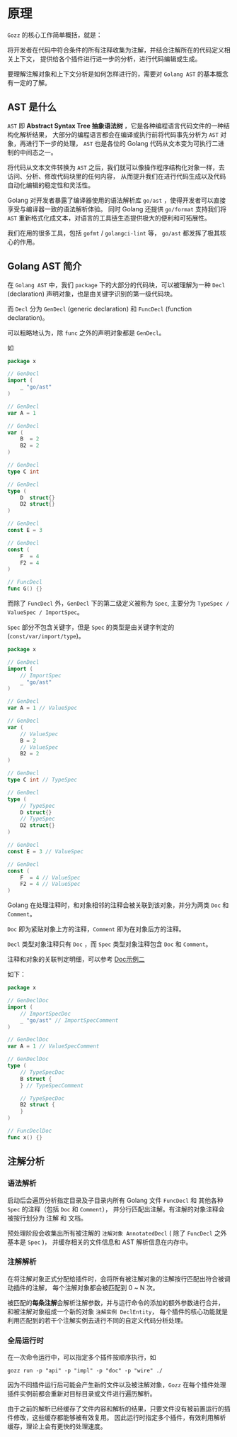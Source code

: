 # 原理

`Gozz` 的核心工作简单概括，就是：

将开发者在代码中符合条件的所有注释收集为注解，并结合注解所在的代码定义相关上下文，
提供给各个插件进行进一步的分析，进行代码编辑或生成。

要理解注解对象和上下文分析是如何怎样进行的，需要对 `Golang AST` 的基本概念有一定的了解。

## AST 是什么

`AST` 即 **Abstract Syntax Tree 抽象语法树** ，它是各种编程语言代码文件的一种结构化解析结果，
大部分的编程语言都会在编译或执行前将代码事先分析为 `AST` 对象，再进行下一步的处理，
`AST` 也是各位的 Golang 代码从文本变为可执行二进制的中间态之一。

将代码从文本文件转换为 `AST` 之后，我们就可以像操作程序结构化对象一样，去访问、分析、修改代码块里的任何内容，
从而提升我们在进行代码生成以及代码自动化编辑的稳定性和灵活性。

Golang 对开发者暴露了编译器使用的语法解析库 `go/ast` ，使得开发者可以直接享受与编译器一致的语法解析体验。
同时 Golang 还提供 `go/format` 支持我们将 `AST` 重新格式化成文本，对语言的工具链生态提供极大的便利和可拓展性。

我们在用的很多工具，包括 `gofmt` / `golangci-lint` 等， `go/ast` 都发挥了极其核心的作用。

## Golang AST 简介

在 `Golang AST` 中，我们 `package` 下的大部分的代码块，可以被理解为一种 `Decl` (declaration) 声明对象，也是由关键字识别的第一级代码块。

而 `Decl` 分为 `GenDecl` (generic declaration) 和 `FuncDecl` (function declaration)。

可以粗略地认为，除 `func` 之外的声明对象都是 `GenDecl`。

如

```go 
package x

// GenDecl
import (
	_ "go/ast"
)

// GenDecl
var A = 1

// GenDecl
var (
	B  = 2
	B2 = 2
)

// GenDecl
type C int

// GenDecl
type (
	D  struct{}
	D2 struct{}
)

// GenDecl
const E = 3

// GenDecl
const (
	F  = 4
	F2 = 4
)

// FuncDecl
func G() {}

```

而除了 `FuncDecl` 外，`GenDecl` 下的第二级定义被称为 `Spec`, 主要分为 `TypeSpec / ValueSpec / ImportSpec`。

`Spec` 部分不包含关键字，但是 `Spec` 的类型是由关键字判定的 (`const/var/import/type`)。

```go
package x

// GenDecl
import (
	// ImportSpec
	_ "go/ast"
)

// GenDecl
var A = 1 // ValueSpec

// GenDecl
var (
	// ValueSpec
	B = 2
	// ValueSpec
	B2 = 2
)

// GenDecl
type C int // TypeSpec

// GenDecl
type (
	// TypeSpec
	D struct{}
	// TypeSpec
	D2 struct{}
)

// GenDecl
const E = 3 // ValueSpec

// GenDecl
const (
	F  = 4 // ValueSpec
	F2 = 4 // ValueSpec
)

```

Golang 在处理注释时，和对象相邻的注释会被关联到该对象，并分为两类 `Doc` 和 `Comment`。

`Doc` 即为紧贴对象上方的注释，`Comment` 即为在对象后方的注释。

`Decl` 类型对象注释只有 `Doc` ，而 `Spec` 类型对象注释包含 `Doc` 和 `Comment`。

注释和对象的关联判定明细，可以参考 [Doc示例二](./plugins/doc.md#示例二)

如下：

```go
package x

// GenDeclDoc
import (
	// ImportSpecDoc
	_ "go/ast" // ImportSpecComment
)

// GenDeclDoc
var A = 1 // ValueSpecComment

// GenDeclDoc
type (
	// TypeSpecDoc
	B struct {
	} // TypeSpecComment

	// TypeSpecDoc
	B2 struct {
	}
)

// FuncDeclDoc
func x() {}

```

## 注解分析

### 语法解析

启动后会遍历分析指定目录及子目录内所有 Golang 文件 `FuncDecl` 和 其他各种 `Spec` 的注释（包括 `Doc` 和 `Comment`），
并分行匹配出注解。有注解的对象注释会被按行划分为 注解 和 文档。

预处理阶段会收集出所有被注解的 `注解对象 AnnotatedDecl` ( 除了 `FuncDecl` 之外基本是 `Spec` )，
并缓存相关的文件信息和 AST 解析信息在内存中。

### 注解解析

在将注解对象正式分配给插件时，会将所有被注解对象的注解按行匹配出符合被调动插件的注解，
每个注解对象都会被匹配到 0 ~ N 次。

被匹配的**每条注解**会解析注解参数，并与运行命令的添加的额外参数进行合并，
和被注解对象组成一个新的对象 `注解实例 DeclEntity`，
每个插件的核心功能就是利用匹配到的若干个注解实例去进行不同的自定义代码分析处理。

### 全局运行时

在一次命令运行中，可以指定多个插件按顺序执行，如

```shell
gozz run -p "api" -p "impl" -p "doc" -p "wire" ./
```

因为不同插件运行后可能会产生新的文件以及被注解对象，`Gozz` 在每个插件处理插件实例前都会重新对目标目录或文件进行遍历解析。

由于之前的解析已经缓存了文件内容和解析的结果，只要文件没有被前置运行的插件修改，这些缓存都能够被有效复用。
因此运行时指定多个插件，有效利用解析缓存，理论上会有更快的处理速度。